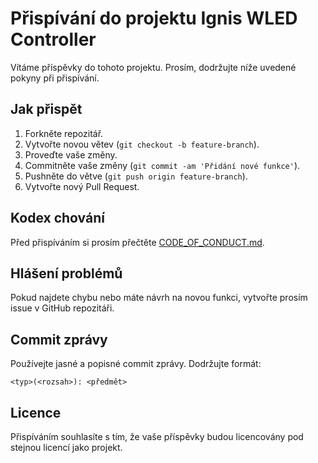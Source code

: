 # Přispívání do projektu Ignis WLED Controller

Vítáme příspěvky do tohoto projektu. Prosím, dodržujte níže uvedené pokyny při přispívání.

## Jak přispět

1. Forkněte repozitář.
2. Vytvořte novou větev (`git checkout -b feature-branch`).
3. Proveďte vaše změny.
4. Commitněte vaše změny (`git commit -am 'Přidání nové funkce'`).
5. Pushněte do větve (`git push origin feature-branch`).
6. Vytvořte nový Pull Request.

## Kodex chování

Před přispíváním si prosím přečtěte [CODE_OF_CONDUCT.md](CODE_OF_CONDUCT.md).

## Hlášení problémů

Pokud najdete chybu nebo máte návrh na novou funkci, vytvořte prosím issue v GitHub repozitáři.

## Commit zprávy

Používejte jasné a popisné commit zprávy. Dodržujte formát:
```
<typ>(<rozsah>): <předmět>
```

## Licence

Přispíváním souhlasíte s tím, že vaše příspěvky budou licencovány pod stejnou licencí jako projekt. 